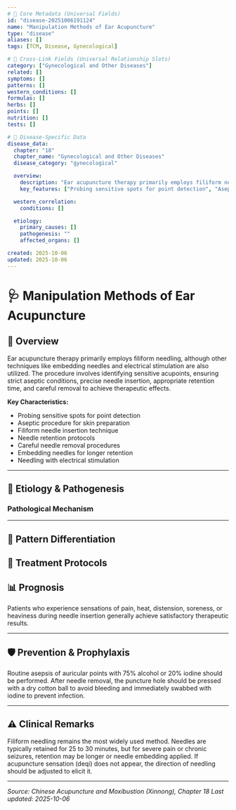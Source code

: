 ```yaml
---
# 🔹 Core Metadata (Universal Fields)
id: "disease-20251006191124"
name: "Manipulation Methods of Ear Acupuncture"
type: "disease"
aliases: []
tags: [TCM, Disease, Gynecological]

# 🔹 Cross-Link Fields (Universal Relationship Slots)
category: ["Gynecological and Other Diseases"]
related: []
symptoms: []
patterns: []
western_conditions: []
formulas: []
herbs: []
points: []
nutrition: []
tests: []

# 🔹 Disease-Specific Data
disease_data:
  chapter: "18"
  chapter_name: "Gynecological and Other Diseases"
  disease_category: "gynecological"

  overview:
    description: "Ear acupuncture therapy primarily employs filiform needling, although other techniques like embedding needles and electrical stimulation are also utilized. The procedure involves identifying sensitive acupoints, ensuring strict aseptic conditions, precise needle insertion, appropriate retention time, and careful removal to achieve therapeutic effects."
    key_features: ["Probing sensitive spots for point detection", "Aseptic procedure for skin preparation", "Filiform needle insertion technique", "Needle retention protocols", "Careful needle removal procedures", "Embedding needles for longer retention", "Needling with electrical stimulation"]

  western_correlation:
    conditions: []

  etiology:
    primary_causes: []
    pathogenesis: ""
    affected_organs: []

created: 2025-10-06
updated: 2025-10-06
---
```


# 🩺 Manipulation Methods of Ear Acupuncture

## 📖 Overview

Ear acupuncture therapy primarily employs filiform needling, although other techniques like embedding needles and electrical stimulation are also utilized. The procedure involves identifying sensitive acupoints, ensuring strict aseptic conditions, precise needle insertion, appropriate retention time, and careful removal to achieve therapeutic effects.

**Key Characteristics:**
- Probing sensitive spots for point detection
- Aseptic procedure for skin preparation
- Filiform needle insertion technique
- Needle retention protocols
- Careful needle removal procedures
- Embedding needles for longer retention
- Needling with electrical stimulation

---

## 🧬 Etiology & Pathogenesis

### Pathological Mechanism


---

## 🔬 Pattern Differentiation

## 💉 Treatment Protocols

## 📊 Prognosis

Patients who experience sensations of pain, heat, distension, soreness, or heaviness during needle insertion generally achieve satisfactory therapeutic results.

---

## 🛡️ Prevention & Prophylaxis

Routine asepsis of auricular points with 75% alcohol or 20% iodine should be performed. After needle removal, the puncture hole should be pressed with a dry cotton ball to avoid bleeding and immediately swabbed with iodine to prevent infection.

---

## ⚠️ Clinical Remarks

Filiform needling remains the most widely used method. Needles are typically retained for 25 to 30 minutes, but for severe pain or chronic seizures, retention may be longer or needle embedding applied. If acupuncture sensation (deqi) does not appear, the direction of needling should be adjusted to elicit it.

---


*Source: Chinese Acupuncture and Moxibustion (Xinnong), Chapter 18*
*Last updated: 2025-10-06*
